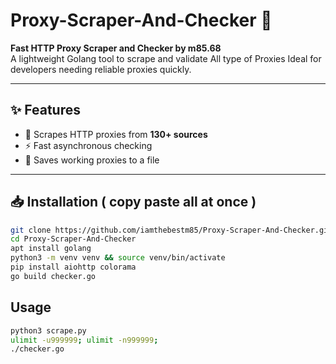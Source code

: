 # Proxy-Scraper-And-Checker 🚀

**Fast HTTP Proxy Scraper and Checker by m85.68**  
A lightweight Golang tool to scrape and validate All type of Proxies 
Ideal for developers needing reliable proxies quickly.  

---

## ✨ Features
- 🔎 Scrapes HTTP proxies from **130+ sources**  
- ⚡ Fast asynchronous checking     
- 💾 Saves working proxies to a file  

---

## 📥 Installation ( copy paste all at once )

```bash
git clone https://github.com/iamthebestm85/Proxy-Scraper-And-Checker.git
cd Proxy-Scraper-And-Checker 
apt install golang
python3 -m venv venv && source venv/bin/activate 
pip install aiohttp colorama
go build checker.go
```

## Usage 

```bash
python3 scrape.py
ulimit -u999999; ulimit -n999999;
./checker.go 
``` 

